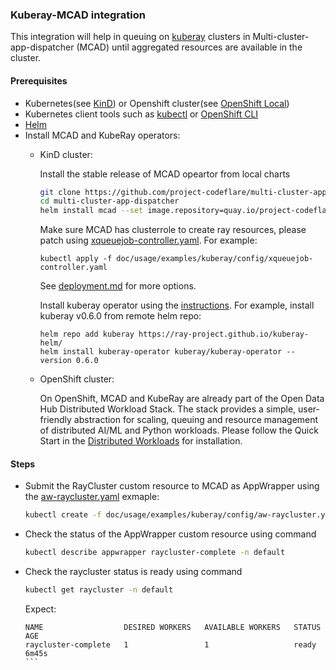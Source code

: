 ### Kuberay-MCAD integration

This integration will help in queuing on [kuberay](https://github.com/ray-project/kuberay) clusters in Multi-cluster-app-dispatcher (MCAD) until aggregated resources are available in the cluster.

#### Prerequisites

- Kubernetes(see [KinD](https://helm.sh/docs/intro/install/)) or Openshift cluster(see [OpenShift Local](https://developers.redhat.com/products/openshift-local/overview))
- Kubernetes client tools such as [kubectl](https://kubernetes.io/docs/tasks/tools/) or [OpenShift CLI](https://docs.openshift.com/container-platform/4.13/cli_reference/openshift_cli/getting-started-cli.html)
- [Helm](https://helm.sh/docs/intro/install/)
- Install MCAD and KubeRay operators:
    - KinD cluster:

        Install the stable release of MCAD opeartor from local charts
        ```bash
        git clone https://github.com/project-codeflare/multi-cluster-app-dispatcher
        cd multi-cluster-app-dispatcher
        helm install mcad --set image.repository=quay.io/project-codeflare/mcad-controller --set image.tag=stable deployment/mcad-controller
        ```

        Make sure MCAD has clusterrole to create ray resources, please patch using [xqueuejob-controller.yaml](doc/usage/examples/kuberay/config/xqueuejob-controller.yaml). For example:
        ```
        kubectl apply -f doc/usage/examples/kuberay/config/xqueuejob-controller.yaml
        ```

        See [deployment.md](../../../../doc/deploy/deployment.md) for more options.

        Install kuberay operator using the [instructions](https://github.com/ray-project/kuberay#quick-start). For example, install kuberay v0.6.0 from remote helm repo:
        ```
        helm repo add kuberay https://ray-project.github.io/kuberay-helm/
        helm install kuberay-operator kuberay/kuberay-operator --version 0.6.0
        ```

    - OpenShift cluster:

        On OpenShift,  MCAD and KubeRay are already part of the Open Data Hub Distributed Workload Stack. The stack provides a simple, user-friendly abstraction for scaling, queuing and resource management of distributed AI/ML and Python workloads. Please follow the Quick Start in the [Distributed Workloads](https://github.com/opendatahub-io/distributed-workloads) for installation.


#### Steps


- Submit the RayCluster custom resource to MCAD as AppWrapper using the [aw-raycluster.yaml](doc/usage/examples/kuberay/config/aw-raycluster.yaml) exmaple:
    ```bash
    kubectl create -f doc/usage/examples/kuberay/config/aw-raycluster.yaml
    ```
- Check the status of the AppWrapper custom resource using command
    ```bash
    kubectl describe appwrapper raycluster-complete -n default
    ```
- Check the raycluster status is ready using command
    ```bash
    kubectl get raycluster -n default
    ```
    Expect:
    ``````
    NAME                  DESIRED WORKERS   AVAILABLE WORKERS   STATUS   AGE
    raycluster-complete   1                 1                   ready    6m45s
    ```
